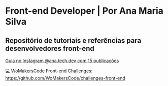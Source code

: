# Front-end Developer | Por Ana Maria Silva

## Repositório de tutoriais e referências para desenvolvedores front-end

<a href="https://www.instagram.com/ana.tech.dev/guide/desenvolvimento-web-front-end/18164552647134233/" target="_blank">Guia no Instagram @ana.tech.dev com 15 publicações</a>

💻 WoMakersCode Front-end Challenges: https://github.com/WoMakersCode/challenges-front-end 
